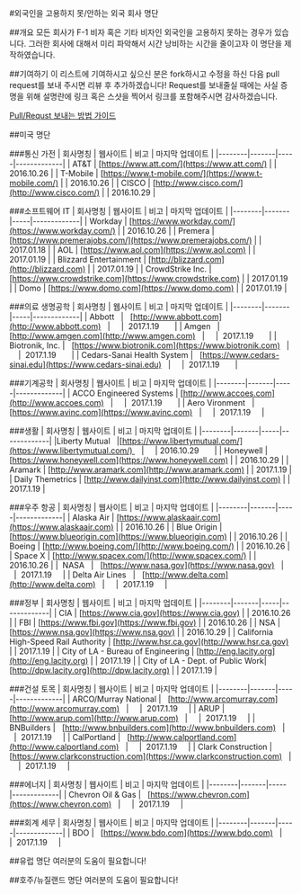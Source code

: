 #외국인을 고용하지 못/안하는 외국 회사 명단

##개요
모든 회사가 F-1 비자 혹은 기타 비자인 외국인을 고용하지 못하는 경우가 있습니다. 그러한 회사에 대해서 미리 파악해서 시간 낭비하는 시간을 줄이고자 이 명단을 제작하였습니다.

##기여하기
이 리스트에 기여하시고 싶으신 분은 fork하시고 수정을 하신 다음 pull request를 보내 주시면 리뷰 후 추가하겠습니다! Request를 보내줄실 때에는 사실 증명을 위해 설명란에 링크 혹은 스샷을 찍어서 링크를 포함해주시면 감사하겠습니다.

[Pull/Requst 보내는 방법 가이드](http://swalloow.tistory.com/84)

##미국 명단 

###통신 가전 
| 회사명칭 | 웹사이트 | 비고 | 마지막 업데이트 |
|--------|-------|-----|-------------|
| AT&T    |   [https://www.att.com/](https://www.att.com/)    |     |       2016.10.26      |
| T-Mobile     |   [https://www.t-mobile.com/](https://www.t-mobile.com/)    |     |     2016.10.26         |
| CISCO    |    [http://www.cisco.com/](http://www.cisco.com/)   |     | 2016.10.29      |

###소프트웨어 IT
| 회사명칭 | 웹사이트 | 비고 | 마지막 업데이트 |
|--------|-------|-----|-------------|
| Workday   |    [https://www.workday.com/](https://www.workday.com/)   |     |      2016.10.26        |
| Premera   |    [https://www.premerajobs.com/](https://www.premerajobs.com/)   |     |      2017.01.18        |
| AOL   |    [https://www.aol.com](https://www.aol.com)   |     |      2017.01.19        |
| Blizzard Entertainment   |    [http://blizzard.com](http://blizzard.com)   |     | 2017.01.19 |
| CrowdStrike Inc. |    [https://www.crowdstrike.com](https://www.crowdstrike.com)   |     | 2017.01.19 |
| Domo |    [https://www.domo.com](https://www.domo.com)   |     | 2017.01.19 |

###의료 생명공학
| 회사명칭 | 웹사이트 | 비고 | 마지막 업데이트 |
|--------|-------|-----|-------------|
| Abbott   |   [http://www.abbott.com](http://www.abbott.com)    |     |  2017.1.19       |
| Amgen   |   [http://www.amgen.com](http://www.amgen.com)    |     |  2017.1.19       |
| Biotronik, Inc. |   [https://www.biotronik.com](https://www.biotronik.com)    |     |  2017.1.19       |
| Cedars-Sanai Health System |   [https://www.cedars-sinai.edu](https://www.cedars-sinai.edu)    |     |  2017.1.19       |

###기계공학
| 회사명칭 | 웹사이트 | 비고 | 마지막 업데이트 |
|--------|-------|-----|-------------|
| ACCO Engineered Systems | [http://www.accoes.com](http://www.accoes.com)    |     |  2017.1.19       |
| Aero Vironment   |   [https://www.avinc.com](https://www.avinc.com)    |     |  2017.1.19       |

###생활 
| 회사명칭 | 웹사이트 | 비고 | 마지막 업데이트 |
|--------|-------|-----|-------------|
|Liberty Mutual    |[https://www.libertymutual.com/](https://www.libertymutual.com/)    |     | 2016.10.29        |
|    Honeywell    |    [https://www.honeywell.com](https://www.honeywell.com)   |     |      2016.10.29       |
|    Aramark    |    [http://www.aramark.com](http://www.aramark.com)   |     |      2017.1.19       |
|    Daily Themetrics    |    [http://www.dailyinst.com](http://www.dailyinst.com)   |     |      2017.1.19       |

###우주 항공
| 회사명칭 | 웹사이트 | 비고 | 마지막 업데이트 |
|--------|-------|-----|-------------|
|  Alaska Air      |   [https://www.alaskaair.com](https://www.alaskaair.com)    |     |     2016.10.26         |
|   Blue Origin     |   [https://www.blueorigin.com](https://www.blueorigin.com)    |     |    2016.10.26        |
|  Boeing      |  [http://www.boeing.com/](http://www.boeing.com/)     |     |      2016.10.26       |
|  Space X      |   [http://www.spacex.com/](http://www.spacex.com/)    |     |     2016.10.26        |
|  NASA   |   [https://www.nasa.gov](https://www.nasa.gov)    |     |  2017.1.19       |
| Delta Air Lines   |   [http://www.delta.com](http://www.delta.com)    |     |  2017.1.19       |

###정부
| 회사명칭 | 웹사이트 | 비고 | 마지막 업데이트 |
|--------|-------|-----|-------------|
|   CIA     |   [https://www.cia.gov](https://www.cia.gov)    |     |       2016.10.26      |
|    FBI    |    [https://www.fbi.gov](https://www.fbi.gov)   |     |       2016.10.26      |
|    NSA    |  [https://www.nsa.gov](https://www.nsa.gov)     |     |       2016.10.29      |
| California High-Speed Rail Authority   |  [http://www.hsr.ca.gov](http://www.hsr.ca.gov)     |     |       2017.1.19      |
| City of LA - Bureau of Engineering |  [http://eng.lacity.org](http://eng.lacity.org)     |     |       2017.1.19      |
| City of LA - Dept. of Public Work|  [http://dpw.lacity.org](http://dpw.lacity.org)     |     |       2017.1.19      |


###건설 토목
| 회사명칭 | 웹사이트 | 비고 | 마지막 업데이트 |
|--------|-------|-----|-------------|
| ARCO/Murray National |   [http://www.arcomurray.com](http://www.arcomurray.com)    |     |  2017.1.19       |
| ARUP |   [http://www.arup.com](http://www.arup.com)    |     |  2017.1.19       |
| BNBuilders |   [http://www.bnbuilders.com](http://www.bnbuilders.com)    |     |  2017.1.19       |
| CalPortland |   [http://www.calportland.com](http://www.calportland.com)    |     |  2017.1.19       |
| Clark Construction |   [https://www.clarkconstruction.com](https://www.clarkconstruction.com)    |     |  2017.1.19       |


###에너지
| 회사명칭 | 웹사이트 | 비고 | 마지막 업데이트 |
|--------|-------|-----|-------------|
| Chevron Oil & Gas |   [https://www.chevron.com](https://www.chevron.com)    |     |  2017.1.19       |

###회계 세무
| 회사명칭 | 웹사이트 | 비고 | 마지막 업데이트 |
|--------|-------|-----|-------------|
| BDO |   [https://www.bdo.com](https://www.bdo.com)    |     |  2017.1.19       |

##유럽 명단
여러분의 도움이 필요합니다!

##호주/뉴질랜드 명단
여러분의 도움이 필요합니다!
